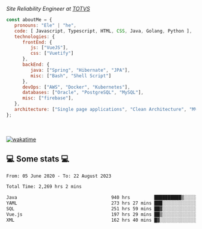 <p><em>Site Reliability Engineer at <a href="https://www.totvs.com/">TOTVS</a></br>
</em></p>


```javascript
const aboutMe = {
   pronouns: "Ele" | "he",
   code: [ Javascript, Typescript, HTML, CSS, Java, Golang, Python ],
   technologies: {
      frontEnd: {
         js: ["VueJS"],
         css: ["Vuetify"]
      },
      backEnd: {
         java: ["Spring", "Hibernate", "JPA"],
         misc: ["Bash", "Shell Script"]
      },
      devOps: ["AWS", "Docker", "Kubernetes"],
      databases: ["Oracle", "PostgreSQL", "MySQL"],
      misc: ["firebase"],
   },
   architecture: ["Single page applications", "Clean Architecture", "MVC", "Microservices"],
};
```
</br></br>
[![wakatime](https://wakatime.com/badge/user/a3a8ed06-d304-4d6b-bc86-4adc418cdea7.svg)](https://wakatime.com/@a3a8ed06-d304-4d6b-bc86-4adc418cdea7)
<h2>💻 Some stats 💻</h2>

<!--START_SECTION:waka-->

```txt
From: 05 June 2020 - To: 22 August 2023

Total Time: 2,269 hrs 2 mins

Java                                   940 hrs         ██████████▒░░░░░░░░░░░░░░   41.43 %
YAML                                   273 hrs 27 mins ███░░░░░░░░░░░░░░░░░░░░░░   12.05 %
SQL                                    251 hrs 59 mins ██▓░░░░░░░░░░░░░░░░░░░░░░   11.11 %
Vue.js                                 197 hrs 29 mins ██▒░░░░░░░░░░░░░░░░░░░░░░   08.70 %
XML                                    162 hrs 40 mins █▓░░░░░░░░░░░░░░░░░░░░░░░   07.17 %
```

<!--END_SECTION:waka-->
